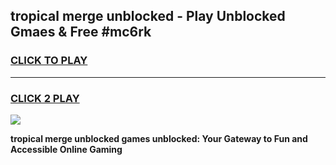 
## tropical merge unblocked - Play Unblocked Gmaes & Free #mc6rk
<h3>
<a href="https://news.freeplayer.one?title=tropical_merge_unblocked&ref=24F">CLICK TO PLAY</a></h3>
<hr>

<h3>
<a href="https://news.freeplayer.one?title=tropical_merge_unblocked&ref=24F">CLICK 2 PLAY</a>
  
</h3>

<a href="https://news.freeplayer.one?title=tropical_merge_unblocked&ref=24F/"><img src="https://clearcache.store/games.png"></a>


**tropical merge unblocked games unblocked: Your Gateway to Fun and Accessible Online Gaming**
